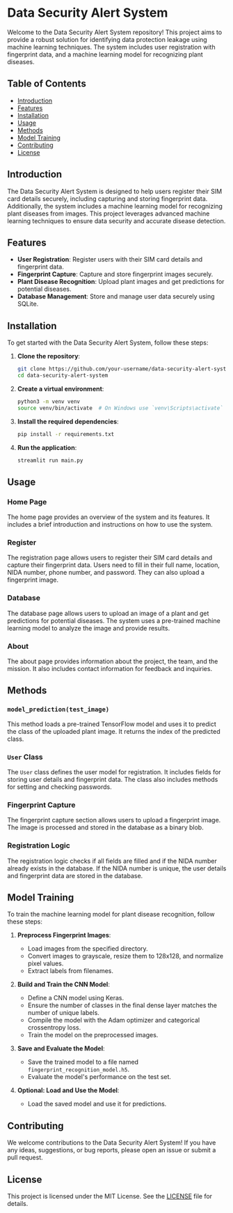 # Data Security Alert System

Welcome to the Data Security Alert System repository! This project aims to provide a robust solution for identifying data protection leakage using machine learning techniques. The system includes user registration with fingerprint data, and a machine learning model for recognizing plant diseases.

## Table of Contents

- [Introduction](#introduction)
- [Features](#features)
- [Installation](#installation)
- [Usage](#usage)
- [Methods](#methods)
- [Model Training](#model-training)
- [Contributing](#contributing)
- [License](#license)

## Introduction

The Data Security Alert System is designed to help users register their SIM card details securely, including capturing and storing fingerprint data. Additionally, the system includes a machine learning model for recognizing plant diseases from images. This project leverages advanced machine learning techniques to ensure data security and accurate disease detection.

## Features

- **User Registration**: Register users with their SIM card details and fingerprint data.
- **Fingerprint Capture**: Capture and store fingerprint images securely.
- **Plant Disease Recognition**: Upload plant images and get predictions for potential diseases.
- **Database Management**: Store and manage user data securely using SQLite.

## Installation

To get started with the Data Security Alert System, follow these steps:

1. **Clone the repository**:
    ```bash
    git clone https://github.com/your-username/data-security-alert-system.git
    cd data-security-alert-system
    ```

2. **Create a virtual environment**:
    ```bash
    python3 -m venv venv
    source venv/bin/activate  # On Windows use `venv\Scripts\activate`
    ```

3. **Install the required dependencies**:
    ```bash
    pip install -r requirements.txt
    ```

4. **Run the application**:
    ```bash
    streamlit run main.py
    ```

## Usage

### Home Page

The home page provides an overview of the system and its features. It includes a brief introduction and instructions on how to use the system.

### Register

The registration page allows users to register their SIM card details and capture their fingerprint data. Users need to fill in their full name, location, NIDA number, phone number, and password. They can also upload a fingerprint image.

### Database

The database page allows users to upload an image of a plant and get predictions for potential diseases. The system uses a pre-trained machine learning model to analyze the image and provide results.

### About

The about page provides information about the project, the team, and the mission. It also includes contact information for feedback and inquiries.

## Methods

### `model_prediction(test_image)`

This method loads a pre-trained TensorFlow model and uses it to predict the class of the uploaded plant image. It returns the index of the predicted class.

### `User` Class

The `User` class defines the user model for registration. It includes fields for storing user details and fingerprint data. The class also includes methods for setting and checking passwords.

### Fingerprint Capture

The fingerprint capture section allows users to upload a fingerprint image. The image is processed and stored in the database as a binary blob.

### Registration Logic

The registration logic checks if all fields are filled and if the NIDA number already exists in the database. If the NIDA number is unique, the user details and fingerprint data are stored in the database.

## Model Training

To train the machine learning model for plant disease recognition, follow these steps:

1. **Preprocess Fingerprint Images**:
    - Load images from the specified directory.
    - Convert images to grayscale, resize them to 128x128, and normalize pixel values.
    - Extract labels from filenames.

2. **Build and Train the CNN Model**:
    - Define a CNN model using Keras.
    - Ensure the number of classes in the final dense layer matches the number of unique labels.
    - Compile the model with the Adam optimizer and categorical crossentropy loss.
    - Train the model on the preprocessed images.

3. **Save and Evaluate the Model**:
    - Save the trained model to a file named `fingerprint_recognition_model.h5`.
    - Evaluate the model's performance on the test set.

4. **Optional: Load and Use the Model**:
    - Load the saved model and use it for predictions.

## Contributing

We welcome contributions to the Data Security Alert System! If you have any ideas, suggestions, or bug reports, please open an issue or submit a pull request.

## License

This project is licensed under the MIT License. See the [LICENSE](LICENSE) file for details.